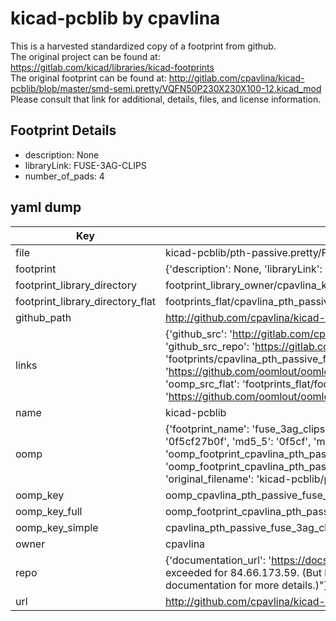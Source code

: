 # kicad-pcblib by cpavlina  
This is a harvested standardized copy of a footprint from github.  
The original project can be found at:  
https://gitlab.com/kicad/libraries/kicad-footprints  
The original footprint can be found at:
http://gitlab.com/cpavlina/kicad-pcblib/blob/master/smd-semi.pretty/VQFN50P230X230X100-12.kicad_mod
Please consult that link for additional, details, files, and license information.  
## Footprint Details
* description: None  
* libraryLink: FUSE-3AG-CLIPS  
* number_of_pads: 4  
## yaml dump  
| Key | Value |  
| --- | --- |  
| file | kicad-pcblib/pth-passive.pretty/FUSE-3AG-CLIPS.kicad_mod |  
| footprint | {'description': None, 'libraryLink': 'FUSE-3AG-CLIPS', 'number_of_pads': 4} |  
| footprint_library_directory | footprint_library_owner/cpavlina_kicad-pcblib |  
| footprint_library_directory_flat | footprints_flat/cpavlina_pth_passive_fuse_3ag_clips/working |  
| github_path | http://github.com/cpavlina/kicad-pcblib/blob/master/pth-passive.pretty/FUSE-3AG-CLIPS.kicad_mod |  
| links | {'github_src': 'http://gitlab.com/cpavlina/kicad-pcblib/blob/master/smd-semi.pretty/VQFN50P230X230X100-12.kicad_mod', 'github_src_repo': 'https://gitlab.com/kicad/libraries/kicad-footprints', 'oomp_bot': 'footprints/cpavlina_pth_passive_fuse_3ag_clips/working', 'oomp_bot_github': 'https://github.com/oomlout/oomlout_oomp_footprint_bot/tree/main/footprints/cpavlina_pth_passive_fuse_3ag_clips/working', 'oomp_src_flat': 'footprints_flat/footprints_flat/cpavlina_pth_passive_fuse_3ag_clips/working', 'oomp_src_flat_github': 'https://github.com/oomlout/oomlout_oomp_footprint_src/tree/main/footprints_flat/cpavlina_pth_passive_fuse_3ag_clips/working'} |  
| name | kicad-pcblib |  
| oomp | {'footprint_name': 'fuse_3ag_clips', 'library_name': 'pth_passive', 'md5': '0f5cf27b0ff92b330fb16e21706723fc', 'md5_10': '0f5cf27b0f', 'md5_5': '0f5cf', 'md5_6': '0f5cf2', 'oomp_key': 'oomp_cpavlina_pth_passive_fuse_3ag_clips', 'oomp_key_extra': 'oomp_footprint_cpavlina_pth_passive_fuse_3ag_clips', 'oomp_key_full': 'oomp_footprint_cpavlina_pth_passive_fuse_3ag_clips_0f5cf2', 'oomp_key_simple': 'cpavlina_pth_passive_fuse_3ag_clips', 'original_filename': 'kicad-pcblib/pth-passive.pretty/FUSE-3AG-CLIPS.kicad_mod', 'owner_name': 'cpavlina'} |  
| oomp_key | oomp_cpavlina_pth_passive_fuse_3ag_clips |  
| oomp_key_full | oomp_footprint_cpavlina_pth_passive_fuse_3ag_clips |  
| oomp_key_simple | cpavlina_pth_passive_fuse_3ag_clips |  
| owner | cpavlina |  
| repo | {'documentation_url': 'https://docs.github.com/rest/overview/resources-in-the-rest-api#rate-limiting', 'message': "API rate limit exceeded for 84.66.173.59. (But here's the good news: Authenticated requests get a higher rate limit. Check out the documentation for more details.)"} |  
| url | http://github.com/cpavlina/kicad-pcblib |  

